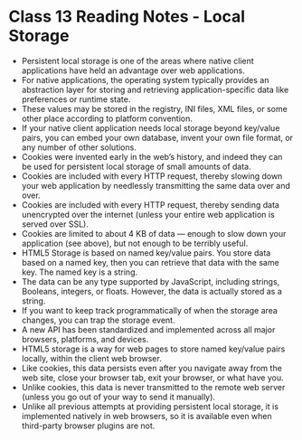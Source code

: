 # Class 13 Reading Notes - Local Storage

- Persistent local storage is one of the areas where native client applications have held an advantage over web applications. 
- For native applications, the operating system typically provides an abstraction layer for storing and retrieving application-specific data like preferences or runtime state. 
- These values may be stored in the registry, INI files, XML files, or some other place according to platform convention. 
- If your native client application needs local storage beyond key/value pairs, you can embed your own database, invent your own file format, or any number of other solutions.
- Cookies were invented early in the web’s history, and indeed they can be used for persistent local storage of small amounts of data.
- Cookies are included with every HTTP request, thereby slowing down your web application by needlessly transmitting the same data over and over.
- Cookies are included with every HTTP request, thereby sending data unencrypted over the internet (unless your entire web application is served over SSL).
- Cookies are limited to about 4 KB of data — enough to slow down your application (see above), but not enough to be terribly useful.
- HTML5 Storage is based on named key/value pairs. You store data based on a named key, then you can retrieve that data with the same key. The named key is a string. 
- The data can be any type supported by JavaScript, including strings, Booleans, integers, or floats. However, the data is actually stored as a string.
- If you want to keep track programmatically of when the storage area changes, you can trap the storage event. 
- A new API has been standardized and implemented across all major browsers, platforms, and devices.
- HTML5 storage is a way for web pages to store named key/value pairs locally, within the client web browser.
- Like cookies, this data persists even after you navigate away from the web site, close your browser tab, exit your browser, or what have you.
- Unlike cookies, this data is never transmitted to the remote web server (unless you go out of your way to send it manually).
- Unlike all previous attempts at providing persistent local storage, it is implemented natively in web browsers, so it is available even when third-party browser plugins are not.
